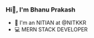 ### Hi👋, I'm Bhanu Prakash
* 🏫 I'm an NITIAN at @NITKKR
* 💻 MERN STACK DEVELOPER

<!--
**bhnprksh222/bhnprksh222** is a ✨ _special_ ✨ repository because its `README.md` (this file) appears on your GitHub profile. !>
